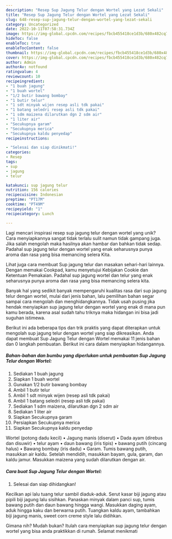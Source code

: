 ```yaml
---
description: "Resep Sup Jagung Telur dengan Wortel yang Lezat Sekali"
title: "Resep Sup Jagung Telur dengan Wortel yang Lezat Sekali"
slug: 648-resep-sup-jagung-telur-dengan-wortel-yang-lezat-sekali
category: Uncategorized
date: 2022-10-11T07:58:31.734Z
image: https://img-global.cpcdn.com/recipes/fbcb455418ce1d3b/680x482cq70/sup-jagung-telur-dengan-wortel-foto-resep-utama.jpg
hideToc: false
enableToc: true
enableTocContent: false
thumbnail: https://img-global.cpcdn.com/recipes/fbcb455418ce1d3b/680x482cq70/sup-jagung-telur-dengan-wortel-foto-resep-utama.jpg
cover: https://img-global.cpcdn.com/recipes/fbcb455418ce1d3b/680x482cq70/sup-jagung-telur-dengan-wortel-foto-resep-utama.jpg
author: Admin
authorAv: notfound
ratingvalue: 4
reviewcount: 10
recipeingredient:
- "1 buah jagung"
- "1 buah wortel"
- "1/2 butir bawang bombay"
- "1 butir telur"
- "1 sdt minyak wijen resep asli tdk pakai"
- "1 batang seledri resep asli tdk pakai"
- "1 sdm maizena dilarutkan dgn 2 sdm air"
- "1 liter air"
- "Secukupnya garam"
- "Secukupnya merica"
- "Secukupnya kaldu penyedap"
recipeinstructions:

- "Selesai dan siap dinikmati!"
categories:
- Resep
tags:
- sup
- jagung
- telur

katakunci: sup jagung telur 
nutrition: 156 calories
recipecuisine: Indonesian
preptime: "PT17M"
cooktime: "PT49M"
recipeyield: "1"
recipecategory: Lunch

---
```





Lagi mencari inspirasi resep sup jagung telur dengan wortel yang unik? Cara menyiapkannya sangat tidak terlalu sulit namun tidak gampang juga. Jika salah mengolah maka hasilnya akan hambar dan bahkan tidak sedap. Padahal sup jagung telur dengan wortel yang enak seharusnya punya aroma dan rasa yang bisa memancing selera Kita.





Lihat juga cara membuat Sup jagung telur dan masakan sehari-hari lainnya. Dengan memakai Cookpad, kamu menyetujui Kebijakan Cookie dan Ketentuan Pemakaian. Padahal sup jagung wortel dan telur yang enak seharusnya punya aroma dan rasa yang bisa memancing selera kita.

Banyak hal yang sedikit banyak mempengaruhi kualitas rasa dari sup jagung telur dengan wortel, mulai dari jenis bahan, lalu pemilihan bahan segar sampai cara mengolah dan menghidangkannya. Tidak usah pusing jika hendak menyiapkan sup jagung telur dengan wortel yang enak di mana pun kamu berada, karena asal sudah tahu triknya maka hidangan ini bisa jadi suguhan istimewa.






Berikut ini ada beberapa tips dan trik praktis yang dapat diterapkan untuk mengolah sup jagung telur dengan wortel yang siap dikreasikan. Anda dapat membuat Sup Jagung Telur dengan Wortel memakai 11 jenis bahan dan 0 langkah pembuatan. Berikut ini cara dalam menyiapkan hidangannya.

<!--inarticleads1-->

##### Bahan-bahan dan bumbu yang diperlukan untuk pembuatan Sup Jagung Telur dengan Wortel:

1. Sediakan 1 buah jagung
1. Siapkan 1 buah wortel
1. Gunakan 1/2 butir bawang bombay
1. Ambil 1 butir telur
1. Ambil 1 sdt minyak wijen (resep asli tdk pakai)
1. Ambil 1 batang seledri (resep asli tdk pakai)
1. Sediakan 1 sdm maizena, dilarutkan dgn 2 sdm air
1. Sediakan 1 liter air
1. Siapkan Secukupnya garam
1. Persiapkan Secukupnya merica
1. Siapkan Secukupnya kaldu penyedap


Wortel (potong dadu kecil) • Jagung manis (diserut) • Dada ayam (direbus dan disuwir) • telur ayam • daun bawang (iris tipis) • bawang putih (cincang halus) • Bawang bombay (iris dadu) • Garam. Tumis bawang putih, masukkan air kaldu. Setelah mendidih, masukkan bayam, gula, garam, dan kaldu jamur. Masukkan maizena yang sudah dilarutkan dengan air. 

<!--inarticleads2-->

##### Cara buat Sup Jagung Telur dengan Wortel:


1. Selesai dan siap dihidangkan!

Kecilkan api lalu tuang telur sambil diaduk-aduk. Serut kasar biji jagung atau pipili biji jagung lalu sisihkan. Panaskan minyak dalam panci sup, tumis bawang putih dan daun bawang hingga wangi. Masukkan daging ayam, aduk hingga kaku dan berwarna putih. Tuangkan kaldu ayam, tambahkan biji jagung manis, sweet corn creme style lalu didihkan. 

Gimana nih? Mudah bukan? Itulah cara menyiapkan sup jagung telur dengan wortel yang bisa anda praktikkan di rumah. Selamat menikmati
